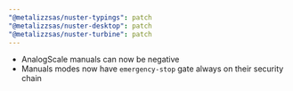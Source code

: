 ```yaml
---
"@metalizzsas/nuster-typings": patch
"@metalizzsas/nuster-desktop": patch
"@metalizzsas/nuster-turbine": patch
---
```


- AnalogScale manuals can now be negative
- Manuals modes now have `emergency-stop` gate always on their security chain
